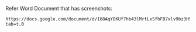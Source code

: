 Refer Word Document that has screenshots: 
```
https://docs.google.com/document/d/168AqYDKUf7hb43lMrtLxSfhFB7xlv9bz3H9vgPmvzIM/edit?tab=t.0
````
